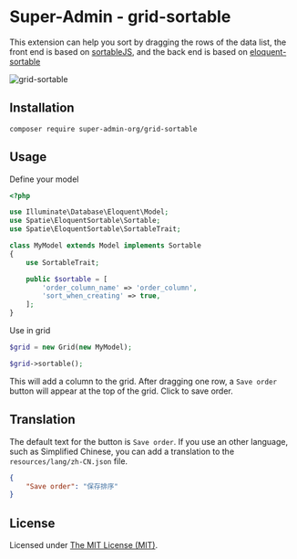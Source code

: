 Super-Admin - grid-sortable
======

This extension can help you sort by dragging the rows of the data list, the front end is based on [sortableJS](https://github.com/SortableJS/Sortable), and the back end is based on [eloquent-sortable](https://github.com/spatie/eloquent-sortable)


![grid-sortable](https://user-images.githubusercontent.com/86517067/132530216-926934b2-754a-4ec6-9f29-67523aedaf67.gif)

## Installation

```shell
composer require super-admin-org/grid-sortable
```

## Usage

Define your model

```php
<?php

use Illuminate\Database\Eloquent\Model;
use Spatie\EloquentSortable\Sortable;
use Spatie\EloquentSortable\SortableTrait;

class MyModel extends Model implements Sortable
{
    use SortableTrait;

    public $sortable = [
        'order_column_name' => 'order_column',
        'sort_when_creating' => true,
    ];
}
```

Use in grid

```php
$grid = new Grid(new MyModel);

$grid->sortable();
```

This will add a column to the grid. After dragging one row, a `Save order` button will appear at the top of the grid. Click  to save order.

## Translation

The default text for the button is `Save order`. If you use an other language, such as Simplified Chinese, you can add a translation to the `resources/lang/zh-CN.json` file.

```json
{
    "Save order": "保存排序"
}
```

License
------------
Licensed under [The MIT License (MIT)](LICENSE).

